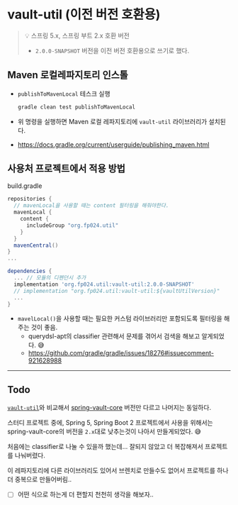# vault-util (이전 버전 호환용)

> 💡 스프링 5.x, 스프링 부트 2.x 호환 버전
>
> * `2.0.0-SNAPSHOT` 버전을 이전 버전 호환용으로 쓰기로 했다.

#### 

## Maven 로컬레파지토리 인스톨

* `publishToMavenLocal` 테스크 실행

  ```sh
  gradle clean test publishToMavenLocal
  ```

* 위 명령을 실행하면 Maven 로컬 레파지토리에 `vault-util` 라이브러리가 설치된다.

* https://docs.gradle.org/current/userguide/publishing_maven.html

  

## 사용처 프로젝트에서 적용 방법

build.gradle

```groovy
repositories {
  // mavenLocal을 사용할 때는 content 필터링을 해줘야한다.
  mavenLocal {    
    content {
      includeGroup "org.fp024.util"
    }
  }
  mavenCentral()
}
...

dependencies {
  ... // 모듈의 디펜던시 추가
  implementation 'org.fp024.util:vault-util:2.0.0-SNAPSHOT'
  // implementation "org.fp024.util:vault-util:${vaultUtilVersion}"
  ...
}
```

* `mavelLocal()`을 사용할 때는 필요한 커스텀 라이브러리만 포함되도록 필터링을 해주는 것이 좋음.
  * querydsl-apt의 classifier 관련해서 문제를 겪어서 검색을 해보고 알게되었다. 😅
  * https://github.com/gradle/gradle/issues/18276#issuecomment-921628988
    

---

## Todo

[`vault-util`](../vault-util)와 비교해서 [spring-vault-core](https://mvnrepository.com/artifact/org.springframework.vault/spring-vault-core) 버전만 다르고 나머지는 동일하다.

스터디 프로젝트 중에, Spring 5, Spring Boot 2 프로젝트에서 사용을 위해서는 spring-vault-core의 버전을 `2.x`대로 낮추는것이 나아서 만들게되었다. 😅

처음에는 classifier로 나눌 수 있을까 했는데... 잘되지 않았고 더 복잡해져서 프로젝트를 나눠버렸다.

이 레파지토리에 다른 라이브러리도 있어서 브렌치로 만들수도 없어서 프로젝트를 하나더 중복으로 만들어버림..

- [ ] 어떤 식으로 하는게 더 편할지 천천히 생각을 해보자..

